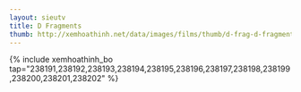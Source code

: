 ```yaml
---
layout: sieutv
title: D Fragments
thumb: http://xemhoathinh.net/data/images/films/thumb/d-frag-d-fragments-2014.jpg
---
```

{% include xemhoathinh_bo tap="238191,238192,238193,238194,238195,238196,238197,238198,238199,238200,238201,238202" %} 
